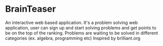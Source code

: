 # BrainTeaser
An interactive web based application. It's a problem solving web application, user can sign up and start solving problems and get points to be on the top of the ranking. Problems are waiting to be solved in different categories (ex. algebra, programming etc)
Inspired by brilliant.org
